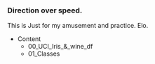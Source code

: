 ### Direction over speed.

This is Just for my amusement and practice.
Elo.

- Content
  * 00_UCI_Iris_&_wine_df
  * 01_Classes
